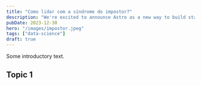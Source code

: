```yaml
---
title: "Como lidar com a síndrome do impostor?"
description: "We're excited to announce Astro as a new way to build static websites and deliver lightning-fast performance without sacrificing a modern developer experience."
pubDate: 2023-12-30
hero: "/images/impostor.jpeg"
tags: ["data-science"]
draft: true
---
```


Some introductory text.

## Topic 1
